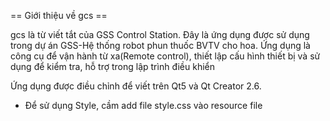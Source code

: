 == Giới thiệu về gcs ==

gcs là từ viết tắt của GSS Control Station.
Đây là ứng dụng được sử dụng trong dự án GSS-Hệ thống robot phun thuốc BVTV cho hoa.
Ứng dụng là công cụ để vận hành từ xa(Remote control), thiết lập cấu hình thiết bị và sử dụng để kiểm tra, hỗ trợ trong lập trình điều khiển

Ứng dụng được điều chỉnh để viết trên Qt5 và Qt Creator 2.6.
- Để sử dụng Style, cầm add file style.css vào resource file
